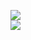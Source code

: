 [![](https://img.shields.io/badge/Made%20With-Github%20Spray-lightgrey.svg?style=for-the-badge&logo=github)](https://github.com/Annihil/github-spray#10735)  
[![](https://i.imgur.com/2DrTn0Z.gif)](https://github.com/Annihil/github-spray)